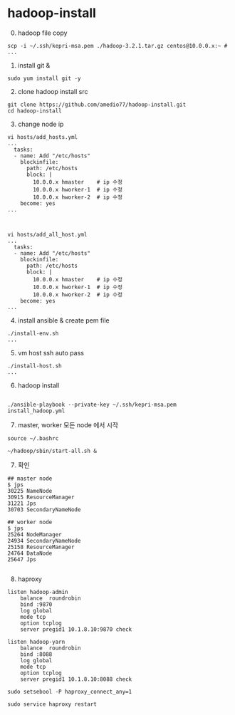 # hadoop-install

0. hadoop file copy
```
scp -i ~/.ssh/kepri-msa.pem ./hadoop-3.2.1.tar.gz centos@10.0.0.x:~ # 
...

```


1. install git & 
```
sudo yum install git -y

```

2. clone hadoop install src
```
git clone https://github.com/amedio77/hadoop-install.git
cd hadoop-install
```

3. change node ip
```
vi hosts/add_hosts.yml
...
  tasks:
  - name: Add "/etc/hosts"
    blockinfile:
      path: /etc/hosts
      block: |
        10.0.0.x hmaster    # ip 수정
        10.0.0.x hworker-1  # ip 수정
        10.0.0.x hworker-2  # ip 수정
    become: yes
...    



vi hosts/add_all_host.yml
...
  tasks:
  - name: Add "/etc/hosts"
    blockinfile:
      path: /etc/hosts
      block: |
        10.0.0.x hmaster    # ip 수정
        10.0.0.x hworker-1  # ip 수정
        10.0.0.x hworker-2  # ip 수정
    become: yes
... 
```

4. install ansible & create pem file 
```
./install-env.sh
...

```

5. vm host ssh auto pass 
```
./install-host.sh
...

```


6. hadoop install
```

./ansible-playbook --private-key ~/.ssh/kepri-msa.pem install_hadoop.yml
```

7. master, worker 모든 node 에서 시작

```
source ~/.bashrc

~/hadoop/sbin/start-all.sh &

```

7. 확인
```
## master node
$ jps
30225 NameNode
30915 ResourceManager
31221 Jps
30703 SecondaryNameNode

## worker node
$ jps
25264 NodeManager
24934 SecondaryNameNode
25158 ResourceManager
24764 DataNode
25647 Jps


```

8. haproxy
```
listen hadoop-admin
    balance  roundrobin
    bind :9870
    log global
    mode tcp
    option tcplog
    server pregid1 10.1.8.10:9870 check

listen hadoop-yarn
    balance  roundrobin
    bind :8088
    log global
    mode tcp
    option tcplog
    server pregid1 10.1.8.10:8088 check

sudo setsebool -P haproxy_connect_any=1

sudo service haproxy restart

```

